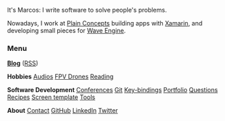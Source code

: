 It's Marcos: I write software to solve people's problems.

Nowadays, I work at [Plain Concepts](http://www.plainconcepts.com) building apps with [Xamarin](http://www.xamarin.com), and developing small pieces for [Wave Engine](http://www.waveengine.net).

### Menu

[**Blog**](/?i=blog) ([RSS](feed.rss))

<div id="posts-latest"></div>

**Hobbies** [Audios](/?i=audios) [FPV Drones](/?i=drones) [Reading](/?i=reading)

**Software Development** [Conferences](/?i=conferences) [Git](/?i=git) [Key-bindings](/?i=key-bindings) [Portfolio](/?i=portfolio) [Questions](/?i=questions) [Recipes](/?i=recipes) [Screen template](/?i=screen-template) [Tools](/?i=tools)

**About** [Contact](/?i=contact) [GitHub](https://github.com/MarcosCobena) [LinkedIn](https://www.linkedin.com/in/MarcosCobena) [Twitter](https://twitter.com/1Marcos2Cobena)
